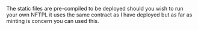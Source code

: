 The static files are pre-compiled to be deployed should you wish to run your own NFTPL it uses the same contract as I have deployed but as far as minting is concern you can used this.
